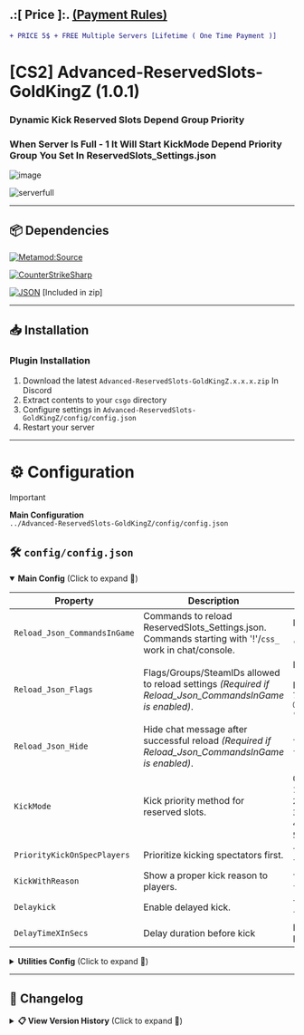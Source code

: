 
## .:[ Price ]:. [(Payment Rules)](https://github.com/oqyh/cs2-Private-Plugins/blob/8040379022008134dde7d34cf08f7a611c750862/README.md?plain=1#L7)
```diff
+ PRICE 5$ + FREE Multiple Servers [Lifetime ( One Time Payment )] 
```

# [CS2] Advanced-ReservedSlots-GoldKingZ (1.0.1)  

### Dynamic Kick Reserved Slots Depend Group Priority 
### When Server Is Full - 1  It Will Start KickMode Depend Priority Group You Set In ReservedSlots_Settings.json 

![image](https://github.com/oqyh/cs2-Private-Plugins/assets/48490385/c7eea100-f571-40e9-880c-ef2414e055d6)

![serverfull](https://github.com/oqyh/cs2-Private-Plugins/assets/48490385/789259bd-a31c-40b5-a140-5ddf26c04bbf)


---

## 📦 Dependencies
[![Metamod:Source](https://img.shields.io/badge/Metamod:Source-2d2d2d?logo=sourceengine)](https://www.sourcemm.net)

[![CounterStrikeSharp](https://img.shields.io/badge/CounterStrikeSharp-83358F)](https://github.com/roflmuffin/CounterStrikeSharp)

[![JSON](https://img.shields.io/badge/JSON-000000?logo=json)](https://www.newtonsoft.com/json) [Included in zip]

---

## 📥 Installation

### Plugin Installation
1. Download the latest `Advanced-ReservedSlots-GoldKingZ.x.x.x.zip` In Discord
2. Extract contents to your `csgo` directory
3. Configure settings in `Advanced-ReservedSlots-GoldKingZ/config/config.json`
4. Restart your server

---

# ⚙️ Configuration

> [!IMPORTANT]
> **Main Configuration**  
> `../Advanced-ReservedSlots-GoldKingZ/config/config.json` 

## 🛠️ `config/config.json`

<details open>
<summary><b>Main Config</b> (Click to expand 🔽)</summary>

| Property | Description | Values | Required |  
|----------|-------------|--------|----------|
| `Reload_Json_CommandsInGame` | Commands to reload ReservedSlots_Settings.json. Commands starting with '!'/`css_` work in chat/console. | Example: `!reloadreserved,!reloadreserv`<br>`""`-Disable | - |
| `Reload_Json_Flags` | Flags/Groups/SteamIDs allowed to reload settings *(Required if Reload_Json_CommandsInGame is enabled)*. | Format: `SteamID: X \| Flag: Y \| Group: Z`<br>Example: `SteamID: 76561198206086993 \| Flag: @css/vips`<br>`""`-Allow everyone | `Reload_Json_CommandsInGame` ≠ `""` |
| `Reload_Json_Hide` | Hide chat message after successful reload *(Required if Reload_Json_CommandsInGame is enabled)*. | `true`-Yes<br>`false`-No | `Reload_Json_CommandsInGame` ≠ `""` |
| `KickMode` | Kick priority method for reserved slots. | `0`-Random<br>`1`-Highest Ping<br>`2`-Highest Score<br>`3`-Lowest Score<br>`4`-Longest Time<br>`5`-Shortest Time | - |
| `PriorityKickOnSpecPlayers` | Prioritize kicking spectators first. | `true`-Yes<br>`false`-No | - |
| `KickWithReason` | Show a proper kick reason to players. | `true`-Yes<br>`false`-No | - |
| `Delaykick` | Enable delayed kick. | `true`-Yes<br>`false`-No | - |
| `DelayTimeXInSecs` | Delay duration before kick | Integer (seconds)<br>Example: `10` | `Delaykick` = `true` |

</details>

<details>
<summary><b>Utilities Config</b> (Click to expand 🔽)</summary>

| Property | Description | Values | Required |  
|----------|-------------|--------|----------|
| `EnableDebug` | Debug Mode | `true`-Enable<br>`false`-Disable | - |

</details>

---

## 📜 Changelog

<details>
<summary><b>📋 View Version History</b> (Click to expand 🔽)</summary>

### [1.0.3]
- Rework Plugin
- Remove Unnecessaries
- Added Info On Each Config
- Added Reload_Json_CommandsInGame Ability To Toggle Throw Console/Chat
- Added Reload_Json_Hide

### [1.0.2]
- Fix Api Crash

### [1.0.1]
- Fix Bugs
- Fix GKZ Api
- Remove Port Restricted
- Remove Key No Needed
- Added KickMode (Kick Random Players,Kick Highest Ping,Kick Highest Score,Kick Lowest Score,Kick Player Who In The Server Longest Time,Kick Player Who In The Server Shortest Time)
- Added PriorityKickOnSpecPlayers 
- Added KickWithReason 
- Added Reload_Json_Flags 
- Added Reload_Json_CommandsInGame 

### [1.0.0]
- Initial plugin release

</details>
